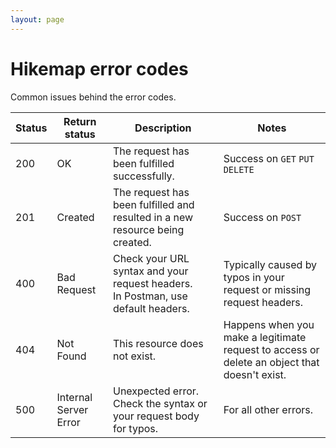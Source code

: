 ```yaml
---
layout: page
---
```


# Hikemap error codes
Common issues behind the error codes.

| Status | Return status | Description | Notes |
| ------------- | ----------- | ----------- | ----------- |
| 200 | OK | The request has been fulfilled successfully. | Success on `GET` `PUT` `DELETE` |
| 201 | Created | The request has been fulfilled and resulted in a new resource being created. | Success on `POST` |
| 400 | Bad Request | Check your URL syntax and your request headers. <br>In Postman, use default headers. | Typically caused by typos in your request or missing request headers. |
| 404 | Not Found | This resource does not exist. | Happens when you make a legitimate request to access or delete an object that doesn't exist. |
| 500 | Internal Server Error | Unexpected error. Check the syntax or your request body for typos. | For all other errors. |
